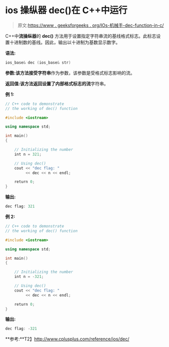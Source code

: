 # ios 操纵器 dec()在 C++中运行

> 原文:[https://www . geeksforgeeks . org/IOs-机械手-dec-function-in-c/](https://www.geeksforgeeks.org/ios-manipulators-dec-function-in-c/)

C++中**流操纵器**的 **dec()** 方法用于设置指定字符串流的基线格式标志。此标志设置十进制数的基线。因此，输出以十进制为基数显示数字。

**语法:**

```cpp
ios_base& dec (ios_base& str)

```

**参数:**该方法接受**字符串**作为参数，该参数是受格式标志影响的流。

**返回值:**该方法返回设置了内部格式标志的**流**字符串。

**例 1:**

```cpp
// C++ code to demonstrate
// the working of dec() function

#include <iostream>

using namespace std;

int main()
{

    // Initializing the number
    int n = 321;

    // Using dec()
    cout << "dec flag: "
         << dec << n << endl;

    return 0;
}
```

**输出:**

```cpp
dec flag: 321

```

**例 2:**

```cpp
// C++ code to demonstrate
// the working of dec() function

#include <iostream>

using namespace std;

int main()
{

    // Initializing the number
    int n = -321;

    // Using dec()
    cout << "dec flag: "
         << dec << n << endl;

    return 0;
}
```

**输出:**

```cpp
dec flag: -321

```

**参考:**T2】http://www.cplusplus.com/reference/ios/dec/